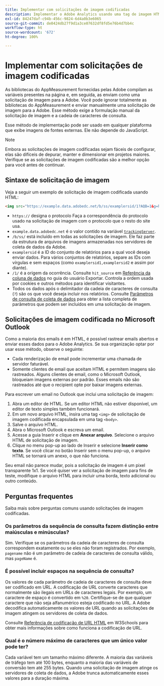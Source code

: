 ```yaml
---
title: Implementar com solicitações de imagem codificadas
description: Implementar o Adobe Analytics usando uma tag de imagem HTML (solicitação de imagem codificada)
exl-id: 84247daf-c94b-456c-9824-6d4a0b3e6065
source-git-commit: de0424db27f9d1a3ce07632df8fd5e76b4d7bb4c
workflow-type: ht
source-wordcount: '672'
ht-degree: 100%

---
```


# Implementar com solicitações de imagem codificadas

As bibliotecas do AppMeasurement fornecidas pelas Adobe compilam as variáveis presentes na página e, em seguida, as enviam como uma solicitação de imagem para a Adobe. Você pode ignorar totalmente as bibliotecas do AppMeasurement e enviar manualmente uma solicitação de imagem para a Adobe. Esse método exige a formulação manual da solicitação de imagem e a cadeia de caracteres de consulta.

Esse método de implementação pode ser usado em qualquer plataforma que exibe imagens de fontes externas. Ele não depende do JavaScript.

>[!NOTE]
>
>Embora as solicitações de imagem codificadas sejam fáceis de configurar, elas são difíceis de depurar, manter e dimensionar em projetos maiores. Verifique se as solicitações de imagem codificadas são a melhor opção para você antes de continuar.

## Sintaxe de solicitação de imagem

Veja a seguir um exemplo de solicitação de imagem codificada usando HTML:

```html
<img src="https://example.data.adobedc.net/b/ss/examplersid/1?AQB=1&g=http%3A%2F%2Fexample.com&pageName=Example%20hardcoded%20hit&v1=Example%20value&AQE=1"/>
```

* `https://` designa o protocolo Faça a correspondência do protocolo usado na solicitação de imagem com o protocolo que o resto do site usa.
* `example.data.adobedc.net` é o valor contido na variável [`trackingServer`](/help/implement/vars/config-vars/trackingserver.md).
* `/b/ss/` está incluído em todas as solicitações de imagem. Ele faz parte da estrutura de arquivos de imagens armazenadas nos servidores de coleta de dados da Adobe.
* `examplersid` é a ID do conjunto de relatórios para a qual você deseja enviar dados. Para vários conjuntos de relatórios, separe as IDs com vírgulas e sem espaços (como `examplersid1,examplersid2` e assim por diante).
* `/1/` é a origem da ocorrência. Consulte `hit_source` em [Referência da coluna de dados](../../export/analytics-data-feed/c-df-contents/datafeeds-reference.md) no guia do usuário Exportar. Controla a ordem usada por cookies e outros métodos para identificar visitantes.
* Todos os dados após o delimitador da cadeia de caracteres de consulta (`?`) são os que você deseja incluir nos relatórios. Consulte [Parâmetros de consulta de coleta de dados](../validate/query-parameters.md) para obter a lista completa de parâmetros que podem ser incluídos em uma solicitação de imagem.

## Solicitações de imagem codificada no Microsoft Outlook

Como a maioria dos emails é em HTML, é possível rastrear emails abertos e enviar esses dados para o Adobe Analytics. Se sua organização optar por usar esse método, observe o seguinte:

* Cada renderização de email pode incrementar uma chamada de servidor faturável.
* Somente clientes de email que aceitam HTML e permitem imagens são rastreados. Alguns clientes de email, como o Microsoft Outlook, bloqueiam imagens externas por padrão. Esses emails não são rastreados até que o recipient opte por baixar imagens externas.

Para escrever um email no Outlook que inclui uma solicitação de imagem:

1. Abra um editor de HTML. Se um editor HTML não estiver disponível, um editor de texto simples também funcionará.
2. Em um novo arquivo HTML, insira uma tag `<img>` de solicitação de imagem codificada encapsulada em uma tag `<body>`.
3. Salve o arquivo HTML.
4. Abra o Microsoft Outlook e escreva um email.
5. Acesse a guia Inserir e clique em **Anexar arquivo**. Selecione o arquivo HTML de solicitação de imagem.
6. Clique no menu pop-up ao lado de Inserir e selecione **Inserir como texto**. Se você clicar no botão Inserir sem o menu pop-up, o arquivo HTML se tornará um anexo, o que não funciona.

Seu email não parece mudar, pois a solicitação de imagem é um pixel transparente 1x1. Se você quiser ver a solicitação de imagem para fins de teste, modifique o arquivo HTML para incluir uma borda, texto adicional ou outro conteúdo.

## Perguntas frequentes

Saiba mais sobre perguntas comuns usando solicitações de imagem codificadas.

### Os parâmetros da sequência de consulta fazem distinção entre maiúsculas e minúsculas?

Sim. Verifique se os parâmetros da cadeia de caracteres de consulta correspondem exatamente ou se eles não foram registrados. Por exemplo, `pagename` não é um parâmetro de cadeia de caracteres de consulta válido, mas `pageName` é.

### É possível incluir espaços na sequência de consulta?

Os valores de cada parâmetro de cadeia de caracteres de consulta deve ser codificado em URL. A codificação de URL converte caracteres que normalmente são ilegais em URLs de caracteres legais. Por exemplo, um caractere de espaço é convertido em `%20`. Certifique-se de que qualquer caractere que não seja alfanumérico esteja codificado no URL. A Adobe decodifica automaticamente os valores de URL quando as solicitações de imagem atingem os servidores de coleta de dados.

Consulte [Referência de codificação de URL HTML](https://www.w3schools.com/tags/ref_urlencode.asp) em W3Schools para obter mais informações sobre como funciona a codificação de URL.

### Qual é o número máximo de caracteres que um único valor pode ter?

Cada variável tem um tamanho máximo diferente. A maioria das variáveis de tráfego tem até 100 bytes, enquanto a maioria das variáveis de conversão tem até 255 bytes. Quando uma solicitação de imagem atinge os servidores de coleta de dados, a Adobe trunca automaticamente esses valores para a duração máxima.

